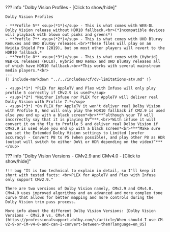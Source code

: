 ??? info "Dolby Vision Profiles - [Click to show/hide]"

    Dolby Vision Profiles

    - **Profile 5** <sup>(*1*)</sup> - This is what comes with WEB-DL Dolby Vision release without HDR10 fallback.<br>(*Incompatible devices will playback with blown out pinks and greens*)
    - **Profile 7** <sup>(*2*)</sup> - This is what comes with UHD Bluray Remuxes and UHD BluRay releases.<br>*These files will play on an Nvidia Shield Pro (2019), but on most other players will revert to the HDR10 fallback.*
    - **Profile 8** <sup>(*3*)</sup> - This is what comes with (Hybrid) WEB-DL releases (HULU), Hybrid UHD Remux and UHD BluRay releases all of which have HDR10 fallback.<br>*This works with several mainstream media players.*<br>
    ---
    {! include-markdown "../../includes/cf/dv-limitations-atv.md" !}

    - <sup>(*1*) *PLEX for AppleTV and Plex with Infuse will only play profile 5 correctly if CMv2.9 is used*</sup>
    - <sup>(*2*) *Neither Infuse nor PLEX for AppleTV will deliver real Dolby Vision with Profile 7.*</sup>
    - <sup>(*3*) *On PLEX for AppleTV it won't deliver real Dolby Vision with Profile 8, And will only play the HDR10 fallback if CM2.9 is used else you end up with a black screen*<br>***“although your TV will incorrectly say that it is playing DV”***.<br>*With infuse it will convert it on the fly to Profile 5 and deliver real Dolby Vision if CMv2.9 is used else you end up with a black screen*<br>***“Make sure you set the Extended Dolby Vision settings to Limited (prefer accuracy) - Convert P8 to P5 (when possible), and play other P8 as HDR (output will switch to either DoVi or HDR depending on the video)”***</sup>

??? info "Dolby Vision Versions - CMv2.9 and CMv4.0 - [Click to show/hide]"

    !!! bug "It is too technical to explain in detail, so I'll keep it short with tested facts: <br>PLEX for AppleTV and Plex with Infuse only support CMv2.9."

    There are two versions of Dolby Vision namely, CMv2.9 and CMv4.0. CMv4.0 uses improved algorithms and an advanced and more complex tone curve that allows for better mapping and more controls during the Dolby Vision trim pass process.

    More info about the different Dolby Vision Versions: [Dolby Vision Versions - CMv2.9 vs. CMv4.0](https://professionalsupport.dolby.com/s/article/When-should-I-use-CM-v2-9-or-CM-v4-0-and-can-I-convert-between-them?language=en_US)
